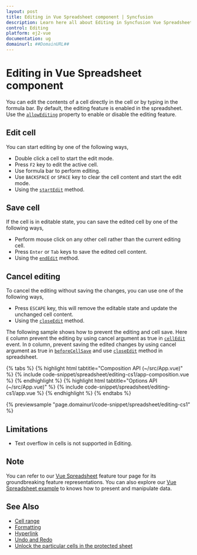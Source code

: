 ```yaml
---
layout: post
title: Editing in Vue Spreadsheet component | Syncfusion
description: Learn here all about Editing in Syncfusion Vue Spreadsheet component of Syncfusion Essential JS 2 and more.
control: Editing 
platform: ej2-vue
documentation: ug
domainurl: ##DomainURL##
---
```


# Editing in Vue Spreadsheet component

You can edit the contents of a cell directly in the cell or by typing in the formula bar. By default, the editing feature is enabled in the spreadsheet. Use the [`allowEditing`](https://ej2.syncfusion.com/vue/documentation/api/spreadsheet/#allowediting) property to enable or disable the editing feature.

## Edit cell

You can start editing by one of the following ways,

* Double click a cell to start the edit mode.
* Press `F2` key to edit the active cell.
* Use formula bar to perform editing.
* Use `BACKSPACE` or `SPACE` key to clear the cell content and start the edit mode.
* Using the [`startEdit`](https://ej2.syncfusion.com/vue/documentation/api/spreadsheet/#startedit) method.

## Save cell

If the cell is in editable state, you can save the edited cell by one of the following ways,

* Perform mouse click on any other cell rather than the current editing cell.
* Press `Enter` or `Tab` keys to save the edited cell content.
* Using the [`endEdit`](https://ej2.syncfusion.com/vue/documentation/api/spreadsheet/#endedit) method.

## Cancel editing

To cancel the editing without saving the changes, you can use one of the following ways,

* Press `ESCAPE` key, this will remove the editable state and update the unchanged cell content.
* Using the [`closeEdit`](https://ej2.syncfusion.com/vue/documentation/api/spreadsheet/#closeedit) method.

The following sample shows how to prevent the editing and cell save. Here `E` column prevent the editing by using cancel argument as true in [`cellEdit`](https://ej2.syncfusion.com/vue/documentation/api/spreadsheet/#celledit) event. In `D` column, prevent saving the edited changes by using cancel argument as true in [`beforeCellSave`](https://ej2.syncfusion.com/vue/documentation/api/spreadsheet/#beforecellsave) and use [`closeEdit`](https://ej2.syncfusion.com/vue/documentation/api/spreadsheet/#closeedit) method in spreadsheet.

{% tabs %}
{% highlight html tabtitle="Composition API (~/src/App.vue)" %}
{% include code-snippet/spreadsheet/editing-cs1/app-composition.vue %}
{% endhighlight %}
{% highlight html tabtitle="Options API (~/src/App.vue)" %}
{% include code-snippet/spreadsheet/editing-cs1/app.vue %}
{% endhighlight %}
{% endtabs %}
        
{% previewsample "page.domainurl/code-snippet/spreadsheet/editing-cs1" %}

## Limitations

* Text overflow in cells is not supported in Editing.

## Note

You can refer to our [Vue Spreadsheet](https://www.syncfusion.com/vue-ui-components/vue-spreadsheet) feature tour page for its groundbreaking feature representations. You can also explore our [Vue Spreadsheet example](https://ej2.syncfusion.com/vue/demos/#/material/spreadsheet/default.html) to knows how to present and manipulate data.

## See Also

* [Cell range](./cell-range)
* [Formatting](./formatting)
* [Hyperlink](./link)
* [Undo and Redo](./undo-redo)
* [Unlock the particular cells in the protected sheet](./protect-sheet#unlock-the-particular-cells-in-the-protected-sheet)
